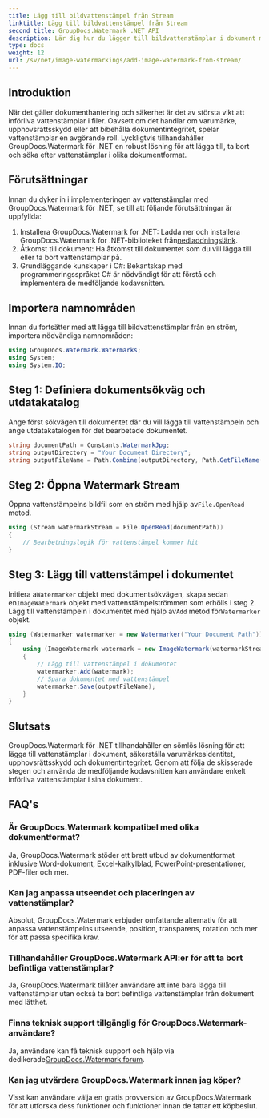 ```yaml
---
title: Lägg till bildvattenstämpel från Stream
linktitle: Lägg till bildvattenstämpel från Stream
second_title: GroupDocs.Watermark .NET API
description: Lär dig hur du lägger till bildvattenstämplar i dokument med GroupDocs.Watermark for .NET. Följ vår steg-för-steg-guide för sömlös vattenstämpelintegrering.
type: docs
weight: 12
url: /sv/net/image-watermarkings/add-image-watermark-from-stream/
---
```

## Introduktion
När det gäller dokumenthantering och säkerhet är det av största vikt att införliva vattenstämplar i filer. Oavsett om det handlar om varumärke, upphovsrättsskydd eller att bibehålla dokumentintegritet, spelar vattenstämplar en avgörande roll. Lyckligtvis tillhandahåller GroupDocs.Watermark för .NET en robust lösning för att lägga till, ta bort och söka efter vattenstämplar i olika dokumentformat.
## Förutsättningar
Innan du dyker in i implementeringen av vattenstämplar med GroupDocs.Watermark för .NET, se till att följande förutsättningar är uppfyllda:
1.  Installera GroupDocs.Watermark for .NET: Ladda ner och installera GroupDocs.Watermark for .NET-biblioteket från[nedladdningslänk](https://releases.groupdocs.com/Watermark/net/).
2. Åtkomst till dokument: Ha åtkomst till dokumentet som du vill lägga till eller ta bort vattenstämplar på.
3. Grundläggande kunskaper i C#: Bekantskap med programmeringsspråket C# är nödvändigt för att förstå och implementera de medföljande kodavsnitten.

## Importera namnområden
Innan du fortsätter med att lägga till bildvattenstämplar från en ström, importera nödvändiga namnområden:
```csharp
using GroupDocs.Watermark.Watermarks;
using System;
using System.IO;
```

## Steg 1: Definiera dokumentsökväg och utdatakatalog
Ange först sökvägen till dokumentet där du vill lägga till vattenstämpeln och ange utdatakatalogen för det bearbetade dokumentet.
```csharp
string documentPath = Constants.WatermarkJpg;
string outputDirectory = "Your Document Directory";
string outputFileName = Path.Combine(outputDirectory, Path.GetFileName(documentPath));
```
## Steg 2: Öppna Watermark Stream
 Öppna vattenstämpelns bildfil som en ström med hjälp av`File.OpenRead` metod.
```csharp
using (Stream watermarkStream = File.OpenRead(documentPath))
{
    // Bearbetningslogik för vattenstämpel kommer hit
}
```
## Steg 3: Lägg till vattenstämpel i dokumentet
 Initiera a`Watermarker` objekt med dokumentsökvägen, skapa sedan en`ImageWatermark` objekt med vattenstämpelströmmen som erhölls i steg 2. Lägg till vattenstämpeln i dokumentet med hjälp av`Add` metod för`Watermarker` objekt.
```csharp
using (Watermarker watermarker = new Watermarker("Your Document Path"))
{
    using (ImageWatermark watermark = new ImageWatermark(watermarkStream))
    {
        // Lägg till vattenstämpel i dokumentet
        watermarker.Add(watermark);
        // Spara dokumentet med vattenstämpel
        watermarker.Save(outputFileName);
    }
}
```

## Slutsats
GroupDocs.Watermark för .NET tillhandahåller en sömlös lösning för att lägga till vattenstämplar i dokument, säkerställa varumärkesidentitet, upphovsrättsskydd och dokumentintegritet. Genom att följa de skisserade stegen och använda de medföljande kodavsnitten kan användare enkelt införliva vattenstämplar i sina dokument.
## FAQ's
### Är GroupDocs.Watermark kompatibel med olika dokumentformat?
Ja, GroupDocs.Watermark stöder ett brett utbud av dokumentformat inklusive Word-dokument, Excel-kalkylblad, PowerPoint-presentationer, PDF-filer och mer.
### Kan jag anpassa utseendet och placeringen av vattenstämplar?
Absolut, GroupDocs.Watermark erbjuder omfattande alternativ för att anpassa vattenstämpelns utseende, position, transparens, rotation och mer för att passa specifika krav.
### Tillhandahåller GroupDocs.Watermark API:er för att ta bort befintliga vattenstämplar?
Ja, GroupDocs.Watermark tillåter användare att inte bara lägga till vattenstämplar utan också ta bort befintliga vattenstämplar från dokument med lätthet.
### Finns teknisk support tillgänglig för GroupDocs.Watermark-användare?
 Ja, användare kan få teknisk support och hjälp via dedikerade[GroupDocs.Watermark forum](https://forum.groupdocs.com/c/watermark/19).
### Kan jag utvärdera GroupDocs.Watermark innan jag köper?
Visst kan användare välja en gratis provversion av GroupDocs.Watermark för att utforska dess funktioner och funktioner innan de fattar ett köpbeslut.